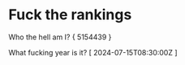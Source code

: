 # Fuck the rankings

Who the hell am I?
{ 5154439 }

What fucking year is it?
[ 2024-07-15T08:30:00Z ]

